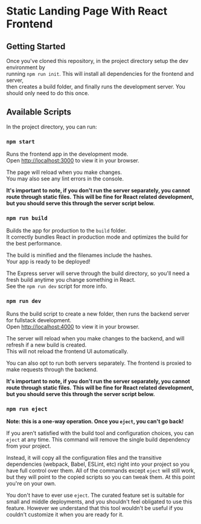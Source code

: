 # Static Landing Page With React Frontend

## Getting Started

Once you've cloned this repository, in the project directory setup the dev environment by\
running `npm run init`. This will install all dependencies for the frontend and server,\
then creates a build folder, and finally runs the development server. You should only need to do this once.

## Available Scripts

In the project directory, you can run:

### `npm start`

Runs the frontend app in the development mode.\
Open [http://localhost:3000](http://localhost:3000) to view it in your browser.

The page will reload when you make changes.\
You may also see any lint errors in the console.

**It's important to note, if you don't run the server separately, you cannot route through static files.**
**This will be fine for React related development, but you should serve this through the server script below.**

### `npm run build`

Builds the app for production to the `build` folder.\
It correctly bundles React in production mode and optimizes the build for the best performance.

The build is minified and the filenames include the hashes.\
Your app is ready to be deployed!

The Express server will serve through the build directory, so you'll need a fresh build anytime you change something in React.\
See the `npm run dev` script for more info.

### `npm run dev`

Runs the build script to create a new folder, then runs the backend server for fullstack development.\
Open [http://localhost:4000](http://localhost:4000) to view it in your browser.

The server will reload when you make changes to the backend, and will refresh if a new build is created.\
This will not reload the frontend UI automatically.

You can also opt to run both servers separately. The frontend is proxied to make requests through the backend.

**It's important to note, if you don't run the server separately, you cannot route through static files.**
**This will be fine for React related development, but you should serve this through the server script below.**

### `npm run eject`

**Note: this is a one-way operation. Once you `eject`, you can't go back!**

If you aren't satisfied with the build tool and configuration choices, you can `eject` at any time. This command will remove the single build dependency from your project.

Instead, it will copy all the configuration files and the transitive dependencies (webpack, Babel, ESLint, etc) right into your project so you have full control over them. All of the commands except `eject` will still work, but they will point to the copied scripts so you can tweak them. At this point you're on your own.

You don't have to ever use `eject`. The curated feature set is suitable for small and middle deployments, and you shouldn't feel obligated to use this feature. However we understand that this tool wouldn't be useful if you couldn't customize it when you are ready for it.
